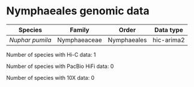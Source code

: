 # Nymphaeales genomic data

| Species | Family | Order | Data type |
| -- | --- | --- | --- |
| *Nuphar pumila* | Nymphaeaceae | Nymphaeales | hic-arima2 |

Number of species with Hi-C data: 1

Number of species with PacBio HiFi data: 0

Number of species with 10X data: 0

